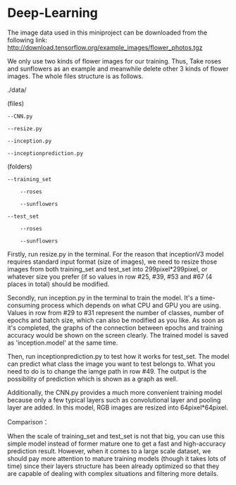 # Deep-Learning
The image data used in this miniproject can be downloaded from the following link: http://download.tensorflow.org/example_images/flower_photos.tgz

We only use two kinds of flower images for our training. Thus, Take roses and sunflowers as an example and meanwhile delete other 3 kinds of flower images. The whole files structure is as follows.

./data/

(files)

	--CNN.py

	--resize.py

	--inception.py

	--inceptionprediction.py

(folders)

	--training_set
	
		--roses
	
		--sunflowers

	--test_set
	
		--roses
	
		--sunflowers

Firstly, run resize.py in the terminal. For the reason that inceptionV3 model requires standard input format (size of images), we need to resize those images from both training_set and test_set into 299pixel*299pixel, or whatever size you prefer (if so values in row #25, #39, #53 and #67 (4 places in total) should be modified.

Secondly, run inception.py in the terminal to train the model. It's a time-consuming process which depends on what CPU and GPU you are using. Values in row from #29 to #31 represent the number of classes, number of epochs and batch size, which can also be modified as you like. As soon as it's completed, the graphs of the connection between epochs and training accuracy would be shown on the screen clearly. The trained model is saved as 'inception.model' at the same time.

Then, run inceptionprediction.py to test how it works for test_set. The model can predict what class the image you want to test belongs to. What you need to do is to change the iamge path in row #49. The output is the possibility of prediction which is shown as a graph as well.

Additionally, the CNN.py provides a much more convenient training model because only a few typical layers such as convolutional layer and pooling layer are added. In this model, RGB images are resized into 64pixel*64pixel.

Comparison：

When the scale of training_set and test_set is not that big, you can use this simple model instead of former mature one to get a fast and high-accuracy prediction result. However, when it comes to a large scale dataset, we should pay more attention to mature training models (though it takes lots of time) since their layers structure has been already optimized so that they are capable of dealing with complex situations and filtering more details.
